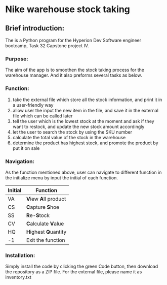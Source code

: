 # Nike warehouse stock taking 

## Brief introduction:
The is a Python program for the Hyperion Dev Software engineer bootcamp, Task 32 Capstone project IV.

### Purpose:
The aim of the app is to smoothen the stock taking process for the warehouse manager. And it also preforms several tasks as below.

### Function:
1.	take the external file which store all the stock information, and print it in a user-friendly way
2.	allow user the input the new item in the file, and save it in the external file which can be called later
3.	tell the user which is the lowest stock at the moment and ask if they want to restock, and update the new stock amount accordingly
4.	let the user to search the stock by using the SKU number
5.	calculate the total value of the stock in the warehouse
6.	determine the product has highest stock, and promote the product by put it on sale

### Navigation:
As the function mentioned above, user can navigate to different function in the initialize menu by input the initial of each function. 

|Initial	| Function|
|-------- | ---------|
|VA	| **V**iew **A**ll product|
|CS	| **C**apture **S**hoe|
|SS	| **R**e-**S**tock|
|CV	| **C**alculate **V**alue|
|HQ	| **H**ighest **Q**uantity|
|-1	| Exit the function|

### Installation:
Simply install the code by clicking the green  Code  button, then download the repository as a ZIP file.
For the external file, please name it as inventory.txt 
